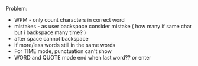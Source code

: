 Problem:

- WPM - only count characters in correct word
- mistakes - as user backspace consider mistake ( how many if same char but i backspace many time? )
- after space cannot backspace
- if more/less words still in the same words
- For TIME mode, punctuation can't show
- WORD and QUOTE mode end when last word?? or enter
